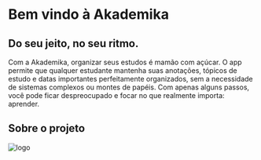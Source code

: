 # Bem vindo à Akademika
## Do seu jeito, no seu ritmo.

Com a Akademika, organizar seus estudos é mamão com açúcar. O app permite que qualquer estudante mantenha suas anotações, tópicos de estudo e datas importantes perfeitamente organizados, sem a necessidade de sistemas complexos ou montes de papéis. Com apenas alguns passos, você pode ficar despreocupado e focar no que realmente importa: aprender.

## Sobre o projeto
![logo](https://github.com/user-attachments/assets/17fcbafc-b4b7-4306-ae2f-408124106195)


